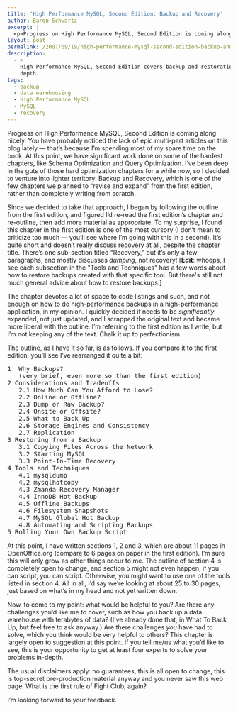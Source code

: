 ```yaml
---
title: 'High Performance MySQL, Second Edition: Backup and Recovery'
author: Baron Schwartz
excerpt: |
  <p>Progress on High Performance MySQL, Second Edition is coming along nicely.  You have probably noticed the lack of epic multi-part articles on this blog lately -- that's because I'm spending most of my spare time on the book.  At this point, we have significant work done on some of the hardest chapters, like Schema Optimization and Query Optimization.  I've been deep in the guts of those hard optimization chapters for a while now, so I decided to venture into lighter territory: Backup and Recovery, which is one of the few chapters we planned to "revise and expand" from the first edition, rather than completely writing from scratch.  I'd love to hear your thoughts and wishes -- click through to the full article for more details on the chapter and how it's shaping up.</p>
layout: post
permalink: /2007/09/19/high-performance-mysql-second-edition-backup-and-recovery/
description:
  - >
    High Performance MySQL, Second Edition covers backup and restoration in greater
    depth.
tags:
  - backup
  - data warehousing
  - High Performance MySQL
  - MySQL
  - recovery
---
```

Progress on High Performance MySQL, Second Edition is coming along nicely. You have probably noticed the lack of epic multi-part articles on this blog lately &#8212; that&#8217;s because I&#8217;m spending most of my spare time on the book. At this point, we have significant work done on some of the hardest chapters, like Schema Optimization and Query Optimization. I&#8217;ve been deep in the guts of those hard optimization chapters for a while now, so I decided to venture into lighter territory: Backup and Recovery, which is one of the few chapters we planned to &#8220;revise and expand&#8221; from the first edition, rather than completely writing from scratch.

Since we decided to take that approach, I began by following the outline from the first edition, and figured I&#8217;d re-read the first edition&#8217;s chapter and re-outline, then add more material as appropriate. To my surprise, I found this chapter in the first edition is one of the most cursory (I don&#8217;t mean to criticize too much &#8212; you&#8217;ll see where I&#8217;m going with this in a second). It&#8217;s quite short and doesn&#8217;t really discuss recovery at all, despite the chapter title. There&#8217;s one sub-section titled &#8220;Recovery,&#8221; but it&#8217;s only a few paragraphs, and mostly discusses *dumping*, not recovery! [**Edit**: whoops, I see each subsection in the "Tools and Techniques" has a few words about how to restore backups created with that specific tool. But there's still not much general advice about how to restore backups.]

The chapter devotes a lot of space to code listings and such, and not enough on how to do high-performance backups in a high-performance application, in my opinion. I quickly decided it needs to be *significantly* expanded, not just updated, and I scrapped the original text and became more liberal with the outline. I&#8217;m referring to the first edition as I write, but I&#8217;m not keeping any of the text. Chalk it up to perfectionism.

The outline, as I have it so far, is as follows. If you compare it to the first edition, you&#8217;ll see I&#8217;ve rearranged it quite a bit:

<pre>1  Why Backups?
   (very brief, even more so than the first edition)
2 Considerations and Tradeoffs
   2.1 How Much Can You Afford to Lose?
   2.2 Online or Offline?
   2.3 Dump or Raw Backup?
   2.4 Onsite or Offsite?
   2.5 What to Back Up
   2.6 Storage Engines and Consistency
   2.7 Replication
3 Restoring from a Backup
   3.1 Copying Files Across the Network
   3.2 Starting MySQL
   3.3 Point-In-Time Recovery
4 Tools and Techniques
   4.1 mysqldump
   4.2 mysqlhotcopy
   4.3 Zmanda Recovery Manager
   4.4 InnoDB Hot Backup
   4.5 Offline Backups
   4.6 Filesystem Snapshots
   4.7 MySQL Global Hot Backup
   4.8 Automating and Scripting Backups
5 Rolling Your Own Backup Script</pre>

At this point, I have written sections 1, 2 and 3, which are about 11 pages in OpenOffice.org (compare to 6 pages on paper in the first edition). I&#8217;m sure this will only grow as other things occur to me. The outline of section 4 is completely open to change, and section 5 might not even happen; if you can script, you can script. Otherwise, you might want to use one of the tools listed in section 4. All in all, I&#8217;d say we&#8217;re looking at about 25 to 30 pages, just based on what&#8217;s in my head and not yet written down.

Now, to come to my point: what would be helpful to you? Are there any challenges you&#8217;d like me to cover, such as how you back up a data warehouse with terabytes of data? (I&#8217;ve already done that, in What To Back Up, but feel free to ask anyway.) Are there challenges *you* have had to solve, which you think would be very helpful to others? This chapter is largely open to suggestion at this point. If you tell me/us what you&#8217;d like to see, this is your opportunity to get at least four experts to solve your problems in-depth.

The usual disclaimers apply: no guarantees, this is all open to change, this is top-secret pre-production material anyway and you never saw this web page. What is the first rule of Fight Club, again?

I&#8217;m looking forward to your feedback.